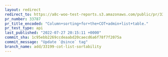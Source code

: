```yaml
---
layout: redirect
redirect_to: https://a8c-woo-test-reports.s3.amazonaws.com/public/pr/33787/api/index.html
pr_number: 33787
pr_title_encoded: "Column+sorting+for+the+COT+admin+list+table."
pr_test_type: api
last_published: "2022-07-27 20:15:11 +0000"
commit_sha: 1c95ebb2269ccdeaabd20caecd6a6f78f7f2075a
commit_message: "Update `@since` tag"
branch_name: add/33199-cot-list-sortability
---
```

